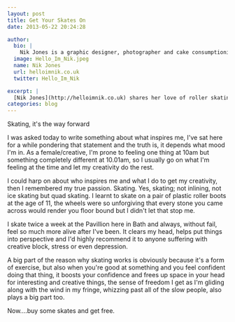 ```yaml
---
layout: post
title: Get Your Skates On
date: 2013-05-22 20:24:28

author:
  bio: |
    Nik Jones is a graphic designer, photographer and cake consumptionista. Maker-upper of words and passionate skate-aholic. Likes German things, geekery, budgies, and is destined to become a 'crazy bird lady'.
  image: Hello_Im_Nik.jpeg
  name: Nik Jones
  url: helloimnik.co.uk
  twitter: Hello_Im_Nik

excerpt: |
  [Nik Jones](http://helloimnik.co.uk) shares her love of roller skating
categories: blog
---
```


Skating, it's the way forward

I was asked today to write something about what inspires me, I've sat here for a while pondering that statement and the truth is, it depends what mood I'm in. As a female/creative, I'm prone to feeling one thing at 10am but something completely different at 10.01am, so I usually go on what I'm feeling at the time and let my creativity do the rest.

I could harp on about who inspires me and what I do to get my creativity, then I remembered my true passion. Skating. Yes, skating; not inlining, not ice skating but quad skating. I learnt to skate on a pair of plastic roller boots at the age of 11, the wheels were so unforgiving that every stone you came across would render you floor bound but I didn't let that stop me.

I skate twice a week at the Pavillion here in Bath and always, without fail, feel so much more alive after I've been. It clears my head, helps put things into perspective and I'd highly recommend it to anyone suffering with creative block, stress or even depression.

A big part of the reason why skating works is obviously because it's a form of exercise, but also when you're good at something and you feel confident doing that thing, it boosts your confidence and frees up space in your head for interesting and creative things, the sense of freedom I get as I'm gliding along with the wind in my fringe, whizzing past all of the slow people, also plays a big part too.

Now....buy some skates and get free.